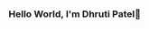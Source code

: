 ### Hello World, I'm Dhruti Patel👋
<!--
**iamdhrutipatel/iamdhrutipatel** is a ✨ _special_ ✨ repository because its `README.md` (this file) appears on your GitHub profile.



